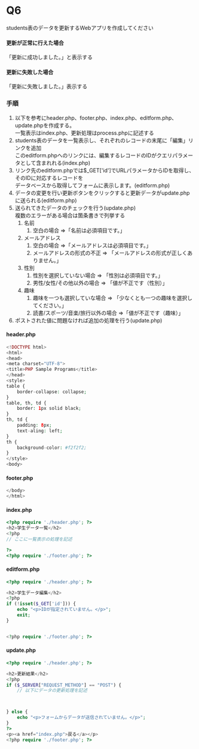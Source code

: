# Q6
students表のデータを更新するWebアプリを作成してください  

#### 更新が正常に行えた場合
「更新に成功しました。」と表示する

#### 更新に失敗した場合
「更新に失敗しました。」表示する

### 手順

1. 以下を参考にheader.php、footer.php、index.php、editform.php、update.phpを作成する。  
一覧表示はindex.php、更新処理はprocess.phpに記述する
2. students表のデータを一覧表示し、それぞれのレコードの末尾に「編集」リンクを追加<br>
このeditform.phpへのリンクには、編集するレコードのIDがクエリパラメータとして含まれれる(index.php)
3. リンク先のeditform.phpでは$_GET['id']でURLパラメータからIDを取得し、そのIDに対応するレコードを<br>
データベースから取得してフォームに表示します。(editform.php)
4. データの変更を行い更新ボタンをクリックすると更新データがupdate.phpに送られる(editform.php)
5. 送られてきたデータのチェックを行う(update.php)<br>
複数のエラーがある場合は箇条書きで列挙する
   1. 名前
      1. 空白の場合 =>「名前は必須項目です。」
   2. メールアドレス
      1. 空白の場合 =>「メールアドレスは必須項目です。」
      2. メールアドレスの形式の不正 => 「メールアドレスの形式が正しくありません。」
   3. 性別
      1. 性別を選択していない場合 => 「性別は必須項目です。」
      2. 男性/女性/その他以外の場合 => 「値が不正です（性別）」
   4. 趣味
      1. 趣味を一つも選択していな場合 => 「少なくとも一つの趣味を選択してください。」
      2. 読書/スポーツ/音楽/旅行以外の場合 =>「値が不正です（趣味）」
6. ポストされた値に問題なければ追加の処理を行う(update.php)

#### header.php
``` php
<!DOCTYPE html>
<html>
<head>
<meta charset="UTF-8">
<title>PHP Sample Programs</title>
</head>
<style>
table {
	border-collapse: collapse;
}
table, th, td {
	border: 1px solid black;
}
th, td {
	padding: 8px;
	text-aling: left;
}
th {
	background-color: #f2f2f2;
}
</style>
<body>
```

#### footer.php
``` php
</body>
</html>
```

#### index.php
``` php
<?php require './header.php'; ?>
<h2>学生データ一覧</h2>
<?php
// ここに一覧表示の処理を記述

?>
<?php require './footer.php'; ?>
```

#### editform.php
``` php
<?php require './header.php'; ?>

<h2>学生データ編集</h2>
<?php
if (!isset($_GET['id'])) {
    echo "<p>IDが指定されていません。</p>";
    exit;
}


<?php require './footer.php'; ?>
```

#### update.php
``` php
<?php require './header.php'; ?>

<h2>更新結果</h2>
<?php
if ($_SERVER["REQUEST_METHOD"] == "POST") {
	// 以下にデータの更新処理を記述



} else {
    echo "<p>フォームからデータが送信されていません。</p>";
}
?>
<p><a href="index.php">戻る</a></p>
<?php require './footer.php'; ?>
```
